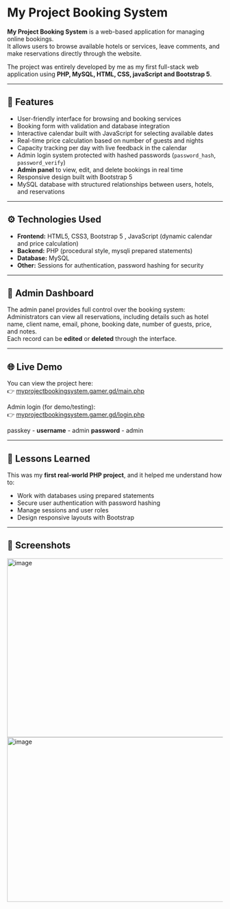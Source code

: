 # My Project Booking System

**My Project Booking System** is a web-based application for managing online bookings.  
It allows users to browse available hotels or services, leave comments, and make reservations directly through the website.  

The project was entirely developed by me as my first full-stack web application using **PHP, MySQL, HTML, CSS, javaScript and Bootstrap 5**.

---

## 🧩 Features
- User-friendly interface for browsing and booking services  
- Booking form with validation and database integration  
- Interactive calendar built with JavaScript for selecting available dates  
- Real-time price calculation based on number of guests and nights  
- Capacity tracking per day with live feedback in the calendar
- Admin login system protected with hashed passwords (`password_hash`, `password_verify`)  
- **Admin panel** to view, edit, and delete bookings in real time  
- Responsive design built with Bootstrap 5  
- MySQL database with structured relationships between users, hotels, and reservations  

---

## ⚙️ Technologies Used
- **Frontend:** HTML5, CSS3, Bootstrap 5 , JavaScript (dynamic calendar and price calculation)
- **Backend:** PHP (procedural style, mysqli prepared statements)  
- **Database:** MySQL  
- **Other:** Sessions for authentication, password hashing for security  

---

## 🔐 Admin Dashboard
The admin panel provides full control over the booking system:  
Administrators can view all reservations, including details such as hotel name, client name, email, phone, booking date, number of guests, price, and notes.  
Each record can be **edited** or **deleted** through the interface.

---

## 🌐 Live Demo
You can view the project here:  
👉 [myprojectbookingsystem.gamer.gd/main.php](https://myprojectbookingsystem.gamer.gd/main.php)

Admin login (for demo/testing):  
👉 [myprojectbookingsystem.gamer.gd/login.php](https://myprojectbookingsystem.gamer.gd/login.php)

passkey - **username** - admin **password** - admin 

---

## 🧠 Lessons Learned
This was my **first real-world PHP project**, and it helped me understand how to:
- Work with databases using prepared statements  
- Secure user authentication with password hashing  
- Manage sessions and user roles  
- Design responsive layouts with Bootstrap  

---

## 📸 Screenshots
<img width="844" height="417" alt="image" src="https://github.com/user-attachments/assets/18d39950-59e9-41b6-a118-f21a3d462d46" />
<img width="952" height="384" alt="image" src="https://github.com/user-attachments/assets/c0c4e03f-b12f-4d11-90b4-e3d119115f89" />




